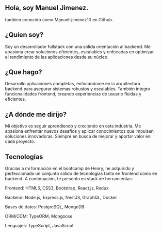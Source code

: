## Hola, soy Manuel Jimenez.
tambien conocido como Manuel-jimenez10 en Github.

## ¿Quien soy?

Soy un desarrollador fullstack con una sólida orientación al backend. Me apasiona crear soluciones eficientes, escalables y enfocadas en optimizar el rendimiento de las aplicaciones desde su núcleo.

## ¿Que hago? 

Desarrollo aplicaciones completas, enfocándome en la arquitectura backend para asegurar sistemas robustos y escalables. También integro funcionalidades frontend, creando experiencias de usuario fluidas y eficientes.

## ¿A dónde me dirijo?

Mi objetivo es seguir aprendiendo y creciendo en esta industria. Me apasiona enfrentar nuevos desafíos y aplicar conocimientos que impulsen soluciones innovadoras. Siempre en busca de mejorar y aportar valor en cada proyecto.

## Tecnologías
Gracias a mi formación en el bootcamp de Henry, he adquirido y perfeccionado un conjunto sólido de tecnologías tanto en frontend como en backend. A continuación, te presento mi stack de herramientas:

Frontend:
HTML5,
CSS3,
Bootstrap,
React.js,
Redux

Backend:
Node.js,
Express.js,
NestJS,
GraphQL,
Docker

Bases de datos:
PostgreSQL,
MongoDB

ORM/ODM:
TypeORM,
Mongoose

Lenguajes:
TypeScript,
JavaScript

<!--
**Manuel-jimenez10/Manuel-jimenez10** is a ✨ _special_ ✨ repository because its `README.md` (this file) appears on your GitHub profile.

Here are some ideas to get you started:

- 🔭 I’m currently working on ...
- 🌱 I’m currently learning ...
- 👯 I’m looking to collaborate on ...
- 🤔 I’m looking for help with ...
- 💬 Ask me about ...
- 📫 How to reach me: ...
- 😄 Pronouns: ...
- ⚡ Fun fact: ...
-->
